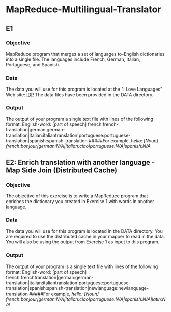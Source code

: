 # MapReduce-Multilingual-Translator
## E1
### Objective
MapReduce program that merges a set of languages to-English dictionaries into a single file. The languages include French, German, Italian, Portuguese, and Spanish

### Data
The data you will use for this program is located at the "I Love Languages" Web site:
[IDP](http://www.ilovelanguages.com/IDP/IDPfiles.html)
The data files have been provided in the DATA directory.

### Output
The output of your program a single text file with lines of the following format:
English-word: [part of speech] french:french-translation|german:german-translation|italian:italiantranslation|portuguese:portuguese-translation|spanish:spanish-translation
#####For example,
_hello: [Noun] french:bonjour|german:N/A|italian:ciao|portuguese:N/A|spanish:N/A_


## E2: Enrich translation with another language - Map Side Join (Distributed Cache)
### Objective
The objective of this exercise is to write a MapReduce program that enriches the dictionary you created in Exercise 1 with words in another language.

### Data
The data you will use for this program is located in the DATA directory. You are required to use the distributed cache in 
your mapper to read in the data. You will also be using the output from Exercise 1 as input to this program.

### Output
The output of your program is a single text file with lines of the following format:
English-word: [part of speech] french:frenchtranslation|german:german-translation|italian:italiantranslation|portuguese:portuguese-
translation|spanish:spanish-translation|newlanguage:newlanguage-translation
#####For example,
_hello: [Noun] french:bonjour|german:N/A|italian:ciao|portuguese:N/A|spanish:N/A|latin:N/A_
